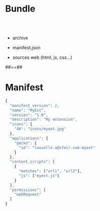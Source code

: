 <!-- .slide: class="" -->

# Bundle

<br/>
<br/>

- archive
  <br/>

- manifest.json
  <br/>

- sources web (html, js, css...)

##==##

<!-- .slide: class="with-code" -->

# Manifest

```javascript
{
  "manifest_version": 2,
  "name": "MyExt",
  "version": "1.0",
  "description": "My extension",
  "icons": {
    "48": "icons/myext.jpg"
  },
  "applications": {
    "gecko": {
      "id": "lasselle.a@sfeir.com-myext"
    }
  },
  "content_scripts": [
    {
      "matches": ["url1", "url2"],
      "js": ["myext.js"]
    }
  ],
  "permissions": [
    "webRequest"
  ]
}
```
